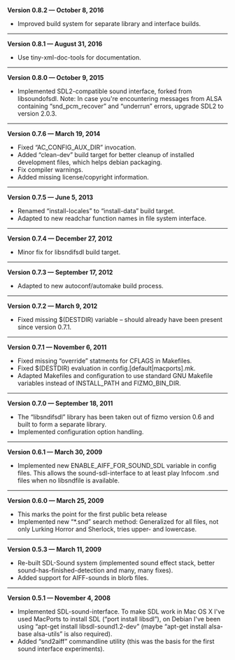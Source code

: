 


   **Version 0.8.2 — October 8, 2016**

 - Improved build system for separate library and interface builds.

---


   **Version 0.8.1 — August 31, 2016**

 - Use tiny-xml-doc-tools for documentation.

---


   **Version 0.8.0 — October 9, 2015**

 - Implemented SDL2-compatible sound interface, forked from libsoundofsdl. Note: In case you're encountering messages from ALSA containing “snd_pcm_recover” and “underrun” errors, upgrade SDL2 to version 2.0.3.

---


   **Version 0.7.6 — March 19, 2014**

 - Fixed “AC_CONFIG_AUX_DIR” invocation.
 - Added “clean-dev” build target for better cleanup of installed development files, which helps debian packaging.
 - Fix compiler warnings.
 - Added missing license/copyright information.

---


   **Version 0.7.5 — June 5, 2013**

 - Renamed “install-locales” to “install-data” build target.
 - Adapted to new readchar function names in file system interface.

---


   **Version 0.7.4 — December 27, 2012**

 - Minor fix for libsndifsdl build target.

---


   **Version 0.7.3 — September 17, 2012**

 - Adapted to new autoconf/automake build process.

---


   **Version 0.7.2 — March 9, 2012**

 - Fixed missing $(DESTDIR) variable – should already have been present since version 0.7.1.

---


   **Version 0.7.1 — November 6, 2011**

 - Fixed missing “override” statments for CFLAGS in Makefiles.
 - Fixed $(DESTDIR) evaluation in config.[default|macports].mk.
 - Adapted Makefiles and configuration to use standard GNU Makefile variables instead of INSTALL_PATH and FIZMO_BIN_DIR.

---


   **Version 0.7.0 — September 18, 2011**

 - The “libsndifsdl” library has been taken out of fizmo version 0.6 and built to form a separate library.
 - Implemented configuration option handling.

---


   **Version 0.6.1 — March 30, 2009**

 - Implemented new ENABLE_AIFF_FOR_SOUND_SDL variable in config files. This allows the sound-sdl-interface to at least play Infocom .snd files when no libsndfile is available.

---


   **Version 0.6.0 — March 25, 2009**

 - This marks the point for the first public beta release
 - Implemented new “\*.snd” search method: Generalized for all files, not only Lurking Horror and Sherlock, tries upper- and lowercase.

---


   **Version 0.5.3 — March 11, 2009**

 - Re-built SDL-Sound system (implemented sound effect stack, better sound-has-finished-detection and many, many fixes).
 - Added support for AIFF-sounds in blorb files.

---


   **Version 0.5.1 — November 4, 2008**

 - Implemented SDL-sound-interface. To make SDL work in Mac OS X I've used MacPorts to install SDL (“port install libsdl”), on Debian I've been using “apt-get install libsdl-sound1.2-dev” (maybe “apt-get install alsa-base alsa-utils” is also required).
 - Added “snd2aiff” commandline utility (this was the basis for the first sound interface experiments).


